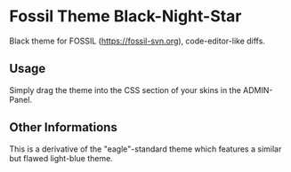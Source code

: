 # Fossil Theme Black-Night-Star
Black theme for FOSSIL (https://fossil-svn.org), code-editor-like diffs.

## Usage
Simply drag the theme into the CSS section of your skins in the ADMIN-Panel.

## Other Informations
This is a derivative of the "eagle"-standard theme which features a similar but flawed light-blue theme.
